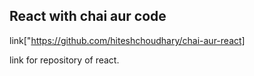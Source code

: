 ## React with chai aur code


link["https://github.com/hiteshchoudhary/chai-aur-react]

link for repository of react.